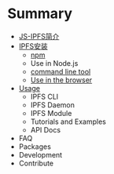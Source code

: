 # Summary

* [JS-IPFS简介](README.md)
* [IPFS安装](ipfs_install.md)
  * [npm](ipfs_install/npm.md)
  * Use in Node.js
  * [command line tool](ipfs_install/through-command-line-tool.md)
  * [Use in the browser](ipfs_install/use-in-the-browser.md)
* [Usage](usage.md)
  * IPFS CLI
  * IPFS Daemon
  * IPFS Module
  * Tutorials and Examples
  * API Docs
* FAQ
* Packages
* Development
* Contribute

